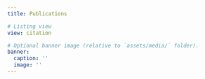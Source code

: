 ```yaml
---
title: Publications

# Listing view
view: citation

# Optional banner image (relative to `assets/media/` folder).
banner:
  caption: ''
  image: ''
---
```






